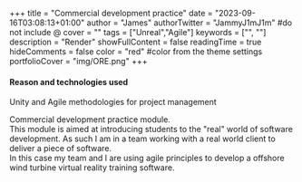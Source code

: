 +++
title = "Commercial development practice"
date = "2023-09-16T03:08:13+01:00"
author = "James"
authorTwitter = "JammyJ1mJ1m" #do not include @
cover = ""
tags = ["Unreal","Agile"]
keywords = ["", ""]
description = "Render"
showFullContent = false
readingTime = true
hideComments = false
color = "red" #color from the theme settings
portfolioCover = "img/ORE.png"
+++

#### Reason and technologies used
Unity and Agile methodologies for project management  
  
  
Commercial development practice module.  
This module is aimed at introducing students to the "real" world of software development. As such I am in a team working with a real world client to deliver a piece of software.  
In this case my team and I are using agile principles to develop a offshore wind turbine virtual reality training software.